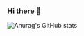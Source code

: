 ### Hi there 👋

![Anurag's GitHub stats](https://github-readme-stats.vercel.app/api/?username=skalanter&show_icons=true&title_color=fff&icon_color=0719a3&text_color=9f9f9f&bg_color=000000)

<!--
![SKALANTER](https://pbs.twimg.com/profile_banners/320268917/1612536281/1500x500)

**skalanter/skalanter** is a ✨ _special_ ✨ repository because its `README.md` (this file) appears on your GitHub profile.

Here are some ideas to get you started:

- 🔭 I’m currently working on ...
- 🌱 I’m currently learning ...
- 👯 I’m looking to collaborate on ...
- 🤔 I’m looking for help with ...
- 💬 Ask me about ...
- 📫 How to reach me: ...
- 😄 Pronouns: ...
- ⚡ Fun fact: ...
-->
